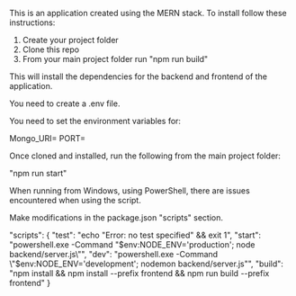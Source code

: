 This is an application created using the MERN stack.
To install follow these instructions:

1. Create your project folder
2. Clone this repo
3. From your main project folder run "npm run build"

This will install the dependencies for the backend and frontend of the
application.

You need to create a .env file.

You need to set the environment variables for:

Mongo_URI=
PORT=

Once cloned and installed, run the following from the main
project folder:

"npm run start"

When running from Windows, using PowerShell, there are issues
encountered when using the script.

Make modifications in the package.json "scripts" section.

"scripts": {
"test": "echo \"Error: no test specified\" && exit 1",
"start": "powershell.exe -Command \"$env:NODE_ENV='production'; node backend/server.js\"",
    "dev": "powershell.exe -Command \"$env:NODE_ENV='development'; nodemon backend/server.js\"",
"build": "npm install && npm install --prefix frontend && npm run build --prefix frontend"
}
